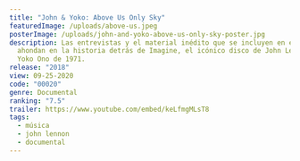 ```yaml
---
title: "John & Yoko: Above Us Only Sky"
featuredImage: /uploads/above-us.jpeg
posterImage: /uploads/john-and-yoko-above-us-only-sky-poster.jpg
description: Las entrevistas y el material inédito que se incluyen en este film
  ahondan en la historia detrás de Imagine, el icónico disco de John Lennon y
  Yoko Ono de 1971.
release: "2018"
view: 09-25-2020
code: "00020"
genre: Documental
ranking: "7.5"
trailer: https://www.youtube.com/embed/keLfmgMLsT8
tags:
  - música
  - john lennon
  - documental
---
```

